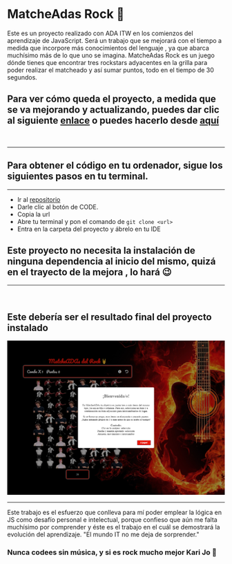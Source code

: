 # MatcheAdas Rock 🎸

Este es un proyecto realizado con ADA ITW en los comienzos del aprendizaje de JavaScript. Será un trabajo que se mejorará con el tiempo a medida que incorpore más conocimientos del lenguaje , ya que abarca muchísimo más de lo que uno se imagina.
MatcheAdas Rock es un juego dónde tienes que encontrar tres rockstars adyacentes en la grilla para poder realizar el matcheado y así sumar puntos, todo en el tiempo de 30 segundos.

## Para ver cómo queda el proyecto, a medida que se va mejorando y actualizando, puedes dar clic al siguiente [enlace](https://karijofre.github.io/Matcheadas-rock/) o puedes hacerlo desde [aquí](https://confident-wilson-9645ea.netlify.app/)
<br>

***
## Para obtener el código en tu ordenador, sigue los siguientes pasos en tu terminal.
***

- Ir al [repositorio](https://karijofre.github.io/Matcheadas-rock/)
- Darle clic al botón de CODE.
- Copia la url
- Abre tu terminal y pon el comando de ``` git clone <url> ```
- Entra en la carpeta del proyecto y ábrelo en tu IDE

## Este proyecto no necesita la instalación de ninguna dependencia al inicio del mismo, quizá en el trayecto de la mejora , lo hará 😉

***
<br>

## Este debería ser el resultado final del proyecto instalado

![imágen](./screencapture-matcheadas.png)

***

Este trabajo es el esfuerzo que conlleva para mí poder emplear la lógica en JS como desafío personal e intelectual, porque confieso que aún me falta muchísimo por comprender y éste es el trabajo en el cuál se demostrará la evolución del aprendizaje. "El mundo IT no me deja de sorprender."

### Nunca codees sin música, y si es rock mucho mejor  Kari Jo 🤘

